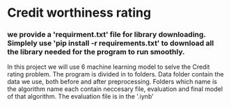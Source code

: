 # Credit worthiness rating

### we provide a 'requirment.txt' file for library downloading. Simplely use 'pip install -r requirements.txt' to download all the library needed for the program to run smoothly.

In this project we will use 6 machine learning model to selve the Credit rating problem. The program is divided in to folders. Data folder contain the data we use, both before and after preprocessing. Folders which name is the algorithm name each contain neccesary file, evaluation and final model of that algorithm. The evaluation file is in the '.iynb'
